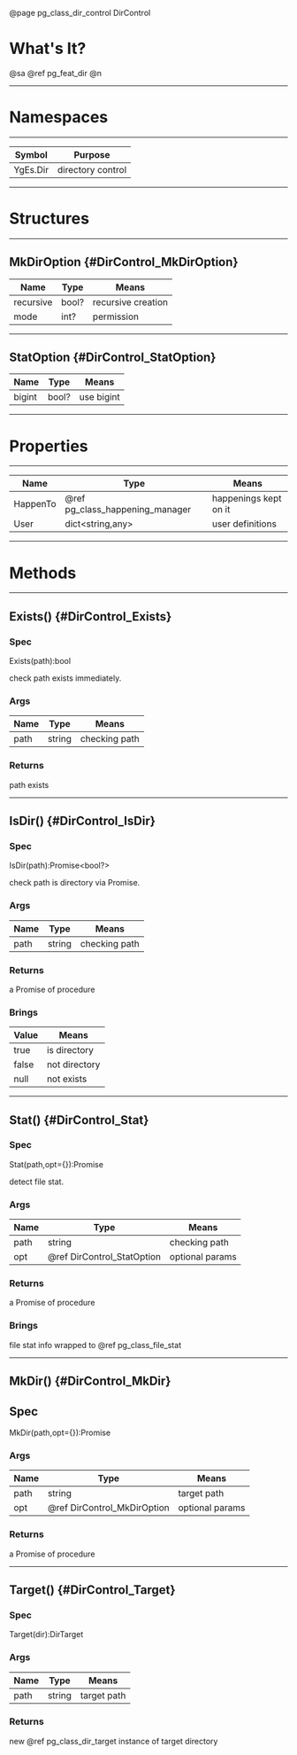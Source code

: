 ﻿@page pg_class_dir_control DirControl

# What's It?

@sa @ref pg_feat_dir @n

-----
# Namespaces

-----
| Symbol | Purpose |
|--------|---------|
| YgEs.Dir | directory control |

-----
# Structures

-----
## MkDirOption {#DirControl_MkDirOption}

| Name | Type | Means |
|------|------|-------|
| recursive | bool? | recursive creation |
| mode | int? | permission |

-----
## StatOption {#DirControl_StatOption}

| Name | Type | Means |
|------|------|-------|
| bigint | bool? | use bigint |

-----
# Properties

-----
| Name | Type | Means |
|------|------|-------|
| HappenTo | @ref pg_class_happening_manager | happenings kept on it |
| User | dict<string,any> | user definitions |

-----
# Methods

-----
## Exists() {#DirControl_Exists}

### Spec

Exists(path):bool

check path exists immediately.  

### Args

| Name | Type | Means |
|------|------|-------|
| path | string | checking path |

### Returns

path exists

-----
## IsDir() {#DirControl_IsDir}

### Spec

IsDir(path):Promise<bool?>

check path is directory via Promise.  

### Args

| Name | Type | Means |
|------|------|-------|
| path | string | checking path |

### Returns

a Promise of procedure  

### Brings

| Value | Means |
|-------|-------|
| true | is directory |
| false | not directory |
| null | not exists |

-----
## Stat() {#DirControl_Stat}

### Spec

Stat(path,opt={}):Promise<FileStat>

detect file stat.  

### Args

| Name | Type | Means |
|------|------|-------|
| path | string | checking path |
| opt | @ref DirControl_StatOption | optional params |

### Returns

a Promise of procedure  

### Brings

file stat info wrapped to @ref pg_class_file_stat

-----
## MkDir() {#DirControl_MkDir}

## Spec

MkDir(path,opt={}):Promise

### Args

| Name | Type | Means |
|------|------|-------|
| path | string | target path |
| opt | @ref DirControl_MkDirOption | optional params |

### Returns

a Promise of procedure  

-----
## Target() {#DirControl_Target}

### Spec

Target(dir):DirTarget

### Args

| Name | Type | Means |
|------|------|-------|
| path | string | target path |

### Returns

new @ref pg_class_dir_target instance of target directory  
